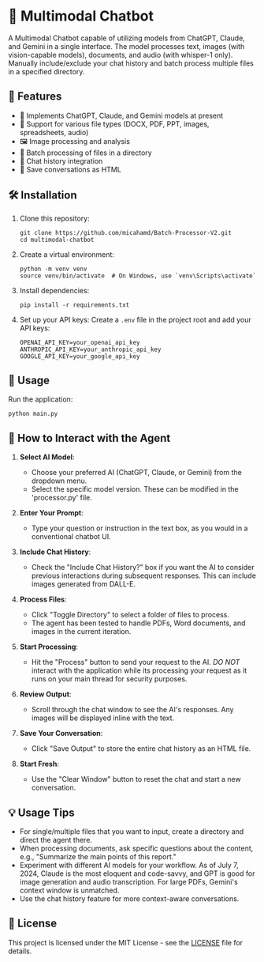 # 🚀 Multimodal Chatbot

A Multimodal Chatbot capable of utilizing models from ChatGPT, Claude, and Gemini in a single interface. The model processes text, images (with vision-capable models), documents, and audio (with whisper-1 only). Manually include/exclude your chat history and batch process multiple files in a specified directory. 

## 🌟 Features

- 🤖 Implements ChatGPT, Claude, and Gemini models at present
- 📄 Support for various file types (DOCX, PDF, PPT, images, spreadsheets, audio)
- 🖼️ Image processing and analysis
- 📁 Batch processing of files in a directory
- 💬 Chat history integration
- 💾 Save conversations as HTML

## 🛠️ Installation

1. Clone this repository:
   ```
   git clone https://github.com/micahamd/Batch-Processor-V2.git
   cd multimodal-chatbot
   ```

2. Create a virtual environment:
   ```
   python -m venv venv
   source venv/bin/activate  # On Windows, use `venv\Scripts\activate`
   ```

3. Install dependencies:
   ```
   pip install -r requirements.txt
   ```

4. Set up your API keys:
   Create a `.env` file in the project root and add your API keys:
   ```
   OPENAI_API_KEY=your_openai_api_key
   ANTHROPIC_API_KEY=your_anthropic_api_key
   GOOGLE_API_KEY=your_google_api_key
   ```

## 🚀 Usage

Run the application:
```
python main.py
```

## 🎯 How to Interact with the Agent

1. **Select AI Model**: 
   - Choose your preferred AI (ChatGPT, Claude, or Gemini) from the dropdown menu.
   - Select the specific model version. These can be modified in the 'processor.py' file.

2. **Enter Your Prompt**:
   - Type your question or instruction in the text box, as you would in a conventional chatbot UI.

3. **Include Chat History**:
   - Check the "Include Chat History?" box if you want the AI to consider previous interactions during subsequent responses. This can include images generated from DALL-E.

4. **Process Files**:
   - Click "Toggle Directory" to select a folder of files to process.
   - The agent has been tested to handle PDFs, Word documents, and images in the current iteration.

5. **Start Processing**:
   - Hit the "Process" button to send your request to the AI. *DO NOT* interact with the application while its processing your request as it runs on your main thread for security purposes.

6. **Review Output**:
   - Scroll through the chat window to see the AI's responses. Any images will be displayed inline with the text.

7. **Save Your Conversation**:
   - Click "Save Output" to store the entire chat history as an HTML file.

8. **Start Fresh**:
   - Use the "Clear Window" button to reset the chat and start a new conversation.

## 💡 Usage Tips

- For single/multiple files that you want to input, create a directory and direct the agent there.
- When processing documents, ask specific questions about the content, e.g., "Summarize the main points of this report."
- Experiment with different AI models for your workflow. As of July 7, 2024, Claude is the most eloquent and code-savvy, and GPT is good for image generation and audio transcription. For large PDFs, Gemini's context window is unmatched.
- Use the chat history feature for more context-aware conversations.

## 📄 License

This project is licensed under the MIT License - see the [LICENSE](LICENSE) file for details.


